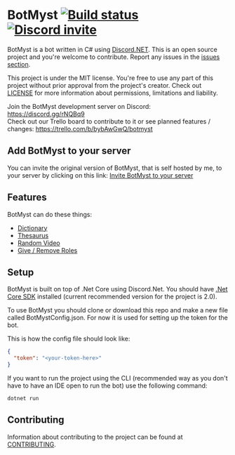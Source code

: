 # BotMyst [![Build status](https://ci.appveyor.com/api/projects/status/hvkuxaantytsrku0?svg=true)](https://ci.appveyor.com/project/LeonLaci/botmyst) [![Discord invite](https://discordapp.com/api/guilds/298510542535000065/widget.png)](https://discord.gg/rNQBq9)

BotMyst is a bot written in C# using <a href="https://github.com/RogueException/Discord.Net">Discord.NET</a>. This is an open source project and you're welcome to contribute. Report any issues in the <a href="https://github.com/LeonLaci/BotMyst/issues">issues section</a>.

This project is under the MIT license. You're free to use any part of this project without prior approval from the project's creator. Check out <a href="https://github.com/LeonLaci/BotMyst/blob/master/LICENSE">LICENSE</a> for more information about permissions, limitations and liability.

Join the BotMyst development server on Discord: https://discord.gg/rNQBq9<br>
Check out our Trello board to contribute to it or see planned features / changes: https://trello.com/b/bybAwGwQ/botmyst

## Add BotMyst to your server
You can invite the original version of BotMyst, that is self hosted by me, to your server by clicking on this link:
[Invite BotMyst to your server](https://discordapp.com/oauth2/authorize?client_id=357196134298419200&scope=bot)

## Features
BotMyst can do these things:
* [Dictionary](https://github.com/CodeMyst/BotMyst/wiki/Dictionary-command)
* [Thesaurus](https://github.com/CodeMyst/BotMyst/wiki/Thesaurus)
* [Random Video](https://github.com/CodeMyst/BotMyst/wiki/Random-YouTube-video-command)
* [Give / Remove Roles](https://github.com/CodeMyst/BotMyst/wiki/Give---Remove-Role)

## Setup
BotMyst is built on top of .Net Core using Discord.Net. You should have <a href="https://www.microsoft.com/net/core#windowscmd">.Net Core SDK</a> installed (current recommended version for the project is 2.0).

To use BotMyst you should clone or download this repo and make a new file called BotMystConfig.json. For now it is used for setting up the token for the bot.

This is how the config file should look like:
```json
{
  "token": "<your-token-here>"
}
```

If you want to run the project using the CLI (recommended way as you don't have to have an IDE open to run the bot) use the following command:
```
dotnet run
```

## Contributing
Information about contributing to the project can be found at <a href="https://github.com/LeonLaci/BotMyst/blob/master/CONTRIBUTING.md">CONTRIBUTING</a>.
